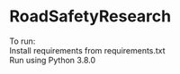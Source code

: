 # RoadSafetyResearch

To run:  
Install requirements from requirements.txt  
Run using Python 3.8.0  
